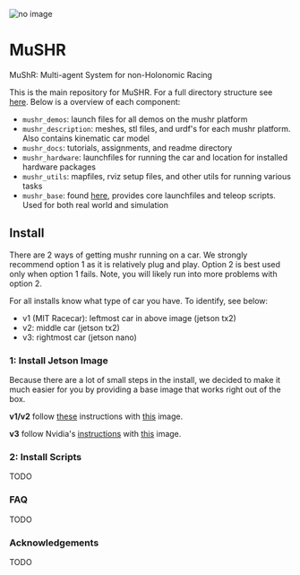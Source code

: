 ![no image](https://github.com/prl-mushr/mushr/blob/master/header.jpg)
# MuSHR
MuShR: Multi-agent System for non-Holonomic Racing

This is the main repository for MuSHR. For a full directory structure see [here](https://github.com/prl-mushr/mushr/blob/master/mushr_docs/structure.png). Below is a overview of each component:
- `mushr_demos`: launch files for all demos on the mushr platform
- `mushr_description`: meshes, stl files, and urdf's for each mushr platform. Also contains kinematic car model
- `mushr_docs`: tutorials, assignments, and readme directory
- `mushr_hardware`: launchfiles for running the car and location for installed hardware packages
- `mushr_utils`: mapfiles, rviz setup files, and other utils for running various tasks
- `mushr_base`: found [here](https://github.com/prl-mushr/mushr_base), provides core launchfiles and teleop scripts. Used for both real world and simulation

## Install
There are 2 ways of getting mushr running on a car. We strongly recommend option 1 as it is relatively plug and play. Option 2 is best used only when option 1 fails. Note, you will likely run into more problems with option 2.

For all installs know what type of car you have. To identify, see below:
- v1 (MIT Racecar): leftmost car in above image (jetson tx2)
- v2: middle car (jetson tx2)
- v3: rightmost car (jetson nano)

### 1: Install Jetson Image
Because there are a lot of small steps in the install, we decided to make it much easier for you by providing a base image that works right out of the box. 

**v1/v2** follow [these](https://github.com/prl-mushr/mushr/blob/master/mushr_docs/install/robosetup.md) instructions with [this]() image.

**v3** follow Nvidia's [instructions](https://developer.nvidia.com/embedded/learn/get-started-jetson-nano-devkit) with [this]() image.

### 2: Install Scripts
TODO

### FAQ
TODO

### Acknowledgements
TODO
